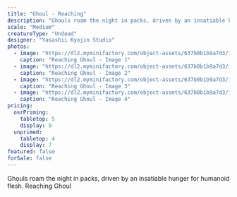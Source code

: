 ```yaml
---
title: "Ghoul - Reaching"
description: "Ghouls roam the night in packs, driven by an insatiable hunger for humanoid flesh. Reaching Ghoul"
scale: "Medium"
creatureType: "Undead"
designer: "Yasashii Kyojin Studio"
photos:
  - image: "https://dl2.myminifactory.com/object-assets/637b0b1b9a7d3/images/720X720-ghoul-04-ps.jpg"
    caption: "Reaching Ghoul - Image 1"
  - image: "https://dl2.myminifactory.com/object-assets/637b0b1b9a7d3/images/720X720-ghoul-04-scale.jpg"
    caption: "Reaching Ghoul - Image 2"
  - image: "https://dl2.myminifactory.com/object-assets/637b0b1b9a7d3/images/720X720-ghoul-04-c.jpg"
    caption: "Reaching Ghoul - Image 3"
  - image: "https://dl2.myminifactory.com/object-assets/637b0b1b9a7d3/images/720X720-ghoul-04-b.jpg"
    caption: "Reaching Ghoul - Image 4"
pricing:
  osrPriming:
    tabletop: 5
    display: 9
  unprimed:
    tabletop: 4
    display: 7
featured: false
forSale: false
---
```


Ghouls roam the night in packs, driven by an insatiable hunger for humanoid flesh. Reaching Ghoul